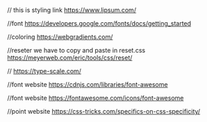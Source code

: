 // this is styling link 
https://www.lipsum.com/

//font 
https://developers.google.com/fonts/docs/getting_started

//coloring 
https://webgradients.com/

//reseter we have to copy and paste in reset.css
https://meyerweb.com/eric/tools/css/reset/

//
https://type-scale.com/

//font website 
https://cdnjs.com/libraries/font-awesome

//font website 
https://fontawesome.com/icons/font-awesome

//point website
https://css-tricks.com/specifics-on-css-specificity/ 
